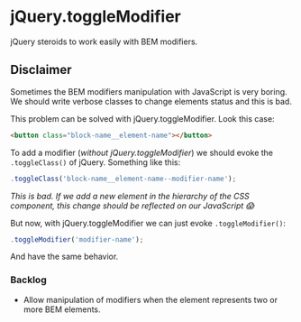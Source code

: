 # jQuery.toggleModifier

jQuery steroids to work easily with BEM modifiers.

## Disclaimer

Sometimes the BEM modifiers manipulation with JavaScript is very boring. We should write verbose classes to change elements status and this is bad.

This problem can be solved with jQuery.toggleModifier. Look this case:

```html
<button class="block-name__element-name"></button>
```

To add a modifier (*without jQuery.toggleModifier*) we should evoke the `.toggleClass()` of jQuery. Something like this:

```javascript
.toggleClass('block-name__element-name--modifier-name');
```

_This is bad. If we add a new element in the hierarchy of the CSS component, this change should be reflected on our JavaScript :scream:_

But now, with jQuery.toggleModifier we can just evoke `.toggleModifier()`:

```javascript
.toggleModifier('modifier-name');
```

And have the same behavior.

### Backlog

- Allow manipulation of modifiers when the element represents two or more BEM elements.

